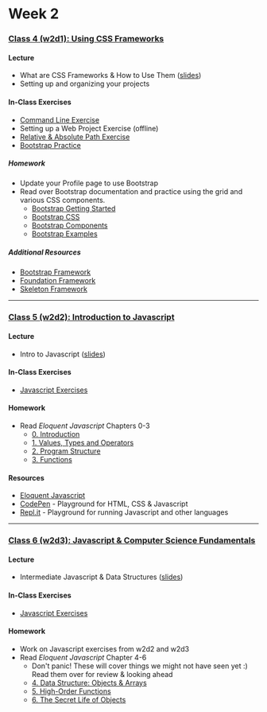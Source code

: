 # Week 2

### [Class 4 (w2d1): Using CSS Frameworks](./w2d1)

#### Lecture
* What are CSS Frameworks & How to Use Them ([slides](./w2d1/slides/w2d1_lecture.pdf))
* Setting up and organizing your projects

#### In-Class Exercises
* [Command Line Exercise](./w2d1/exercises/commandline.md)
* Setting up a Web Project Exercise (offline)
* [Relative & Absolute Path Exercise](./w2d1/exercises/paths.md)
* [Bootstrap Practice](./w2d1/exercises/bootstrap.md)

##### Homework
* Update your Profile page to use Bootstrap
* Read over Bootstrap documentation and practice using the grid and various CSS components.
  * [Bootstrap Getting Started](http://getbootstrap.com/getting-started/)
  * [Bootstrap CSS](http://getbootstrap.com/css/)
  * [Bootstrap Components](http://getbootstrap.com/components/)
  * [Bootstrap Examples](http://getbootstrap.com/getting-started/#examples)

##### Additional Resources
* [Bootstrap Framework](http://getbootstrap.com)
* [Foundation Framework](http://foundation.zurb.com/)
* [Skeleton Framework](http://getskeleton.com)

---

### [Class 5 (w2d2): Introduction to Javascript](./w2d2)

#### Lecture
* Intro to Javascript ([slides](./w2d2/slides/w2d2_lecture.pdf))

#### In-Class Exercises
* [Javascript Exercises](./w2d2/exercises)

#### Homework
* Read _Eloquent Javascript_ Chapters 0-3
  * [0. Introduction](http://eloquentjavascript.net/00_intro.html)
  * [1. Values, Types and Operators](http://eloquentjavascript.net/01_values.html)
  * [2. Program Structure](http://eloquentjavascript.net/02_program_structure.html)
  * [3. Functions](http://eloquentjavascript.net/03_functions.html)

#### Resources
* [Eloquent Javascript](http://eloquentjavascript.net/)
* [CodePen](http://codepen.io/) - Playground for HTML, CSS & Javascript
* [Repl.it](http://repl.it) - Playground for running Javascript and other languages

---

### [Class 6 (w2d3): Javascript & Computer Science Fundamentals](./w2d3)

#### Lecture
* Intermediate Javascript & Data Structures ([slides](./w2d3/slides/w2d3_lecture.pdf))

#### In-Class Exercises
* [Javascript Exercises](./w2d3/exercises)

#### Homework
* Work on Javascript exercises from w2d2 and w2d3
* Read _Eloquent Javascript_ Chapter 4-6
  * Don't panic! These will cover things we might not have seen yet :) Read them over for review & looking ahead
  * [4. Data Structure: Objects & Arrays](http://eloquentjavascript.net/04_data.html)
  * [5. High-Order Functions](http://eloquentjavascript.net/05_higher_order.html)
  * [6. The Secret Life of Objects](http://eloquentjavascript.net/06_object.html)
